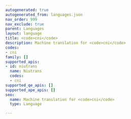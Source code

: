 ```yaml
---
autogenerated: true
autogenerated_from: languages.json
nav_order: 999
nav_exclude: true
parent: Languages
layout: language
title: <code>cni</code>
description: Machine translation for <code>cni</code>
codes:
- cni
family: []
supported_apis:
- id: niutrans
  name: Niutrans
  codes:
  - cni
supported_qe_apis: []
supported_ape_apis: []
seo:
  name: Machine translation for <code>cni</code>
  type: Language

---
```


